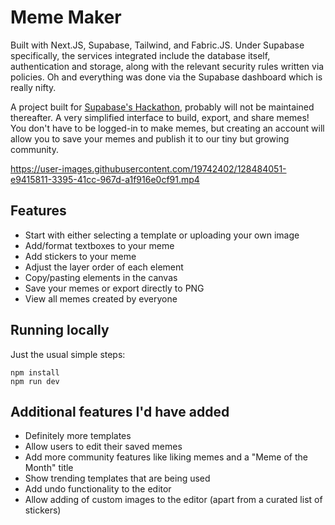 # Meme Maker
Built with Next.JS, Supabase, Tailwind, and Fabric.JS. Under Supabase specifically, the services integrated include the database itself, authentication and storage, along with the relevant security rules written via policies. Oh and everything was done via the Supabase dashboard which is really nifty.

A project built for [Supabase's Hackathon]('https://supabase.io/blog/2021/07/30/1-the-supabase-hackathon'), probably will not be maintained thereafter. A very simplified interface to build, export, and share memes! You don't have to be logged-in to make memes, but creating an account will allow you to save your memes and publish it to our tiny but growing community.

https://user-images.githubusercontent.com/19742402/128484051-e9415811-3395-41cc-967d-a1f916e0cf91.mp4

## Features
- Start with either selecting a template or uploading your own image
- Add/format textboxes to your meme
- Add stickers to your meme
- Adjust the layer order of each element
- Copy/pasting elements in the canvas
- Save your memes or export directly to PNG
- View all memes created by everyone

## Running locally

Just the usual simple steps:
```
npm install
npm run dev
```

## Additional features I'd have added
- Definitely more templates
- Allow users to edit their saved memes
- Add more community features like liking memes and a "Meme of the Month" title
- Show trending templates that are being used
- Add undo functionality to the editor
- Allow adding of custom images to the editor (apart from a curated list of stickers)
